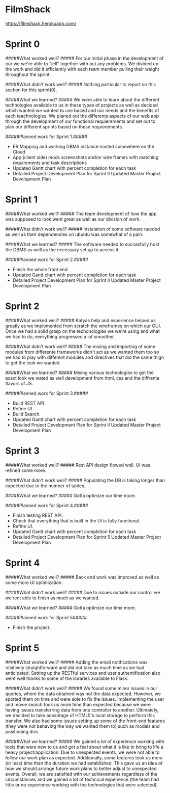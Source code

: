 # FilmShack

https://filmshack.herokuapp.com/


# Sprint 0

#####What worked well? #####
For our initial phase in the development of our we we're able to "jell" together with out any problems.
We divided up the work and did it efficiently with each team member pulling their weight throughout the
sprint.

#####What didn't work well? #####
 Nothing particular to report on this section for this sprint(0).
 
#####What we learned? #####
We were able to learn about the different technologies available to us in these types of projects as well
as decided which wanted we wanted to use based and our needs and the benefits of each teachnologies. We 
planed out the differents aspects of our web app through the development of our functional requierements
and set out to plan our different sprints based on these requierements.

#####Planned work for Sprint 1.#####
* ER Mapping and working DBMS instance hosted somewhere on the Cloud
* App (client side) mock screenshots and/or wire frames with matching
requirements and task descriptions
* Updated Gantt chart with percent completion for each task
* Detailed Project Development Plan for Sprint II
Updated Master Project Development Plan

# Sprint 1

#####What worked well? #####
The team development of how the app was supposed to look went great as well as our division of work.

#####What didn't work well? #####
 Instalation of some software needed as well as their dependencies on ubuntu was somewhat of a pain.
 
#####What we learned? #####
The software needed to succesfully host the DBMS as well as the necessary set up to access it.

#####Planned work for Sprint 2.#####
* Finish the whole front end.
* Updated Gantt chart with percent completion for each task
* Detailed Project Development Plan for Sprint II
Updated Master Project Development Plan

# Sprint 2

#####What worked well? #####
Katyas help and experience helped us greatly as we implemented from scratch the wireframes on which our GUI. 
Once we had a solid grasp on the techonologies we we're using and what we had to do, everything progressed a lot smoother.

#####What didn't work well? #####
 The mixing and importing of some modules from differente frameworks didn't act as we wanted them too so we had to play with different modules and directives that did the same thign to get the look we wanted.
 
#####What we learned? #####
Mixing various technologies to get the exact look we wated as well development from html, css and the diffrente flavors of JS.

#####Planned work for Sprint 3.#####
* Build REST API.
* Refine UI.
* Build Search.
* Updated Gantt chart with percent completion for each task
* Detailed Project Development Plan for Sprint II
Updated Master Project Development Plan


# Sprint 3

#####What worked well? #####
Rest API design flowed well. UI was refined some more.

#####What didn't work well? #####
 Populating the DB is taking longer than expected due to the number of tables.
 
#####What we learned? #####
Gotta optimize our time more.

#####Planned work for Sprint 4.#####
* Finish testing REST API.
* Check that everything that is built in the UI is fully functional.
* Refine UI.
* Updated Gantt chart with percent completion for each task
* Detailed Project Development Plan for Sprint 5
Updated Master Project Development Plan

# Sprint 4

#####What worked well? #####
Back end work was improved as well as some more UI optimization.

#####What didn't work well? #####
 Due to issues outside our control we we'rent able to finish as much as we wanted.
 
#####What we learned? #####
Gotta optimize our time more.

#####Planned work for Sprint 5#####
* Finish the project.

# Sprint 5

#####What worked well? #####
Adding the email notifications was relatively straightforward and did not take as much time as we had anticipated. Setting up the RESTful services and user authentification also went well thanks to some of the libraries available to Flask.

#####What didn't work well? #####
We found some minor issues in our queries, where the data obtained was not the data expected. However, we spotted them on time and were able to fix the issues. Implementing the user and movie search took us more time than expected because we were having issues transferring data from one controller to another. Ultimately, we decided to take advantage of HTML5's local storage to perform this transfer. We also had some issues setting up some of the front-end features (they were not behaving the way we wanted them to) such as modals and positioning divs.
 
#####What we learned? #####
We gained a lot of experience working with tools that were new to us and got a feel about what it is like to bring to life a heavy project/application. Due to unexpected events, we were not able to follow our work plan as expected. Additionally, some features took us more (or less) time than the duration we had established. This gave us an idea of how we should arrange future work plans to better adjust to unexpected events. Overall, we are satisfied with our achievements regardless of the circumstances and we gained a lot of technical experience (the team had little or no experience working with the technologies that were selected).